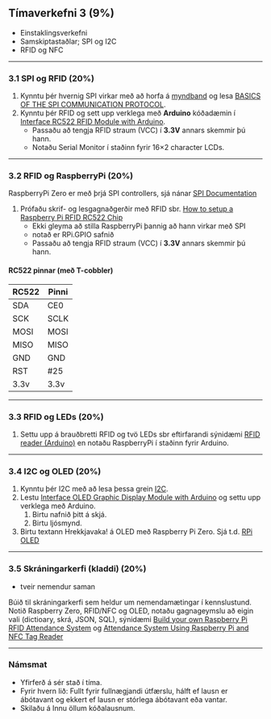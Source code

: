 ## Tímaverkefni 3 (9%) 

- Einstaklingsverkefni
- Samskiptastaðlar; SPI og I2C
- RFID og NFC 

---

### 3.1 SPI og RFID (20%)

1. Kynntu þér hvernig SPI virkar með að horfa á [myndband](https://www.youtube.com/watch?v=ldRkXTBw9_o) og lesa [BASICS OF THE SPI COMMUNICATION PROTOCOL](https://www.circuitbasics.com/basics-of-the-spi-communication-protocol). 
1. Kynntu þér RFID og sett upp verklega með **Arduino** kóðadæmin í [Interface RC522 RFID Module with Arduino](https://lastminuteengineers.com/how-rfid-works-rc522-arduino-tutorial/). 
   - Passaðu að tengja RFID straum (VCC) í **3.3V** annars skemmir þú hann.
   - Notaðu Serial Monitor í staðinn fyrir 16×2 character LCDs.

---

### 3.2 RFID og RaspberryPi (20%)
RaspberryPi Zero er með þrjá SPI controllers, sjá nánar [SPI Documentation](https://www.raspberrypi.com/documentation/computers/raspberry-pi.html#spi-overview) 

1. Prófaðu skrif- og lesgagnaðgerðir með RFID sbr. [How to setup a Raspberry Pi RFID RC522 Chip](https://pimylifeup.com/raspberry-pi-rfid-rc522/)
   - Ekki gleyma að stilla RaspberryPi þannig að hann virkar með SPI 
   - notað er RPi.GPIO safnið
   - Passaðu að tengja RFID straum (VCC) í **3.3V** annars skemmir þú hann.

#### RC522 pinnar (með T-cobbler)
RC522 | Pinni
--- | ---
SDA | CE0
SCK | SCLK
MOSI | MOSI 
MISO | MISO 
GND | GND
RST | #25
3.3v | 3.3v

---

### 3.3 RFID og LEDs (20%)
1. Settu upp á brauðbretti RFID og tvö LEDs sbr eftirfarandi sýnidæmi [RFID reader (Arduino)](https://tutorial45.com/arduino-rfid-project-beginners/) en notaðu RaspberryPi í staðinn fyrir Arduino. 

<!-- sjá [Enabling SPI on the Raspberry Pi](https://pimylifeup.com/raspberry-pi-spi/), ath ekki gera àpt update` -->

---

### 3.4 I2C og OLED (20%)
1. Kynntu þér I2C með að lesa þessa grein [I2C](https://www.circuitbasics.com/basics-of-the-i2c-communication-protocol/). <br>
1. Lestu [Interface OLED Graphic Display Module with Arduino](https://lastminuteengineers.com/oled-display-arduino-tutorial/) og settu upp verklega með Arduino.
   1. Birtu nafnið þitt á skjá.
   1. Birtu ljósmynd. 
1. Birtu textann Hrekkjavaka! á OLED með Raspberry Pi Zero. Sjá t.d. [RPi OLED](https://www.electroniclinic.com/raspberry-pi-oled-display-i2c-ssd1306-display-module-interfacing-and-programming/)

---

### 3.5 Skráningarkerfi (kladdi) (20%)

- tveir nemendur saman

Búið til skráningarkerfi sem heldur um nemendamætingar í kennslustund. Notið Raspberry Zero, RFID/NFC og OLED, notaðu gagnageymslu að eigin vali (dictioary, skrá, JSON, SQL), sýnidæmi [Build your own Raspberry Pi RFID Attendance System](https://pimylifeup.com/raspberry-pi-rfid-attendance-system/) og [Attendance System Using Raspberry Pi and NFC Tag Reader](https://www.instructables.com/id/Attendance-system-using-Raspberry-Pi-and-NFC-Tag-r/)
  
  
<!-- 
---

### Interrupts 
1. Kynntu þér hvernig interrupts virkar og svaraðu eftirfarandi hugleiðingum:
   1. Hvernig notar þú interrupts?
   1. Hvenær er heppilegt að nota interrupts?
   1. Hvað eru volatile breytur?
1. Settu upp verklega kóða sem notar takka og led með notkun interrupts.
1. Prófaðu að nota IRQ pinnann þ.e. interrupt til að spara orkugjafa (batterí).

**Bjargir:**
- [Myndband; Arduino Interrupts](https://www.youtube.com/watch?v=QtyOiTw0oQc) 
- [Vefgrein: Interrupt Service Routines (ISR)](http://gammon.com.au/interrupts)
- [attachinterrupt()](https://www.arduino.cc/reference/en/language/functions/external-interrupts/attachinterrupt/)
- Adafruit - Multi-tasking the Arduino (notar class); [Part 1: millis](https://learn.adafruit.com/multi-tasking-the-arduino-part-1) og [Part 2: interrupts](https://learn.adafruit.com/multi-tasking-the-arduino-part-2/overview)

-->

<!--

---

### SPI verkefni:
-  Using Serial Peripheral Interface (SPI) in Raspberry Pi: https://iot-guider.com/raspberrypi/using-spi-in-raspberry-pi/
- [LED Matrix með SPI](https://core-electronics.com.au/tutorials/i-spi-with-raspberry-pi.html)

### NFC 
- [Make your own NFC data cufflinks](https://www.raspberrypi.org/blog/make-your-own-nfc-data-cufflinks/) 
- [Arduino nfc verkefni](https://create.arduino.cc/projecthub/wesee/toggle-led-with-nfc-tag-and-pin-57f894?ref=tag&ref_id=nfc&offset=0)

### RFID og IOTA (wallet)
- [RPi with RFID RC522 Reader and record data on IOTA](https://medium.com/coinmonks/for-beginners-how-to-set-up-a-raspberry-pi-rfid-rc522-reader-and-record-data-on-iota-865f67843a2d)
- [IOTA](https://www.iota.org/get-started/what-is-iota)
  
-->

---

### Námsmat
- Yfirferð á sér stað í tíma.
- Fyrir hvern lið: Fullt fyrir fullnægjandi útfærslu, hálft ef lausn er ábótavant og ekkert ef lausn er stórlega ábótavant eða vantar.
- Skilaðu á Innu öllum kóðalausnum.



   
